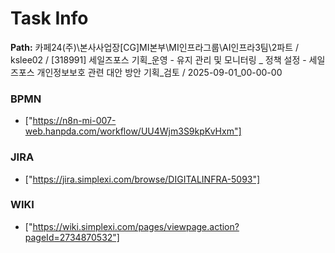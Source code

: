 # Task Info

**Path:** 카페24(주)\본사사업장\[CG]MI본부\MI인프라그룹\AI인프라3팀\2파트 / kslee02 / [318991] 세일즈포스 기획_운영 - 유지 관리 및 모니터링 _ 정책 설정 - 세일즈포스 개인정보보호 관련 대안 방안 기획_검토 / 2025-09-01_00-00-00

### BPMN
- ["https://n8n-mi-007-web.hanpda.com/workflow/UU4Wjm3S9kpKvHxm"]

### JIRA
- ["https://jira.simplexi.com/browse/DIGITALINFRA-5093"]

### WIKI
- ["https://wiki.simplexi.com/pages/viewpage.action?pageId=2734870532"]

